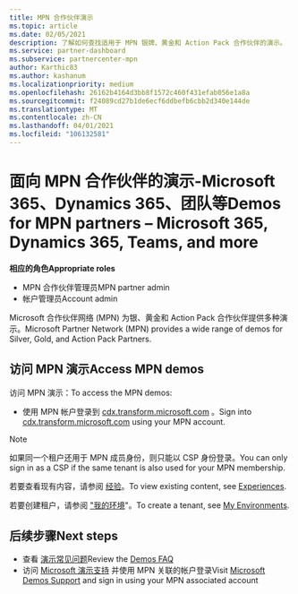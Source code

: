 ```yaml
---
title: MPN 合作伙伴演示
ms.topic: article
ms.date: 02/05/2021
description: 了解如何查找适用于 MPN 银牌、黄金和 Action Pack 合作伙伴的演示。
ms.service: partner-dashboard
ms.subservice: partnercenter-mpn
author: Karthic83
ms.author: kashanum
ms.localizationpriority: medium
ms.openlocfilehash: 26162b4164d3bb8f1572c460f431efab056e1a8a
ms.sourcegitcommit: f24089cd27b1de6ecf6ddbefb6cbb2d340e144de
ms.translationtype: MT
ms.contentlocale: zh-CN
ms.lasthandoff: 04/01/2021
ms.locfileid: "106132581"
---
```

# <a name="demos-for-mpn-partners--microsoft-365-dynamics-365-teams-and-more"></a><span data-ttu-id="106db-103">面向 MPN 合作伙伴的演示-Microsoft 365、Dynamics 365、团队等</span><span class="sxs-lookup"><span data-stu-id="106db-103">Demos for MPN partners – Microsoft 365, Dynamics 365, Teams, and more</span></span>

<span data-ttu-id="106db-104">**相应的角色**</span><span class="sxs-lookup"><span data-stu-id="106db-104">**Appropriate roles**</span></span>

- <span data-ttu-id="106db-105">MPN 合作伙伴管理员</span><span class="sxs-lookup"><span data-stu-id="106db-105">MPN partner admin</span></span>
- <span data-ttu-id="106db-106">帐户管理员</span><span class="sxs-lookup"><span data-stu-id="106db-106">Account admin</span></span>

<span data-ttu-id="106db-107">Microsoft 合作伙伴网络 (MPN) 为银、黄金和 Action Pack 合作伙伴提供多种演示。</span><span class="sxs-lookup"><span data-stu-id="106db-107">Microsoft Partner Network (MPN) provides a wide range of demos for Silver, Gold, and Action Pack Partners.</span></span>

## <a name="access-mpn-demos"></a><span data-ttu-id="106db-108">访问 MPN 演示</span><span class="sxs-lookup"><span data-stu-id="106db-108">Access MPN demos</span></span>

<span data-ttu-id="106db-109">访问 MPN 演示：</span><span class="sxs-lookup"><span data-stu-id="106db-109">To access the MPN demos:</span></span>

- <span data-ttu-id="106db-110">使用 MPN 帐户登录到 [cdx.transform.microsoft.com](https://cdx.transform.microsoft.com/) 。</span><span class="sxs-lookup"><span data-stu-id="106db-110">Sign into [cdx.transform.microsoft.com](https://cdx.transform.microsoft.com/) using your MPN account.</span></span>

>[!NOTE]
><span data-ttu-id="106db-111">如果同一个租户还用于 MPN 成员身份，则只能以 CSP 身份登录。</span><span class="sxs-lookup"><span data-stu-id="106db-111">You can only sign in as a CSP if the same tenant is also used for your MPN membership.</span></span>

<span data-ttu-id="106db-112">若要查看现有内容，请参阅 [经验](https://cdx.transform.microsoft.com/experiences)。</span><span class="sxs-lookup"><span data-stu-id="106db-112">To view existing content, see [Experiences](https://cdx.transform.microsoft.com/experiences).</span></span>

<span data-ttu-id="106db-113">若要创建租户，请参阅 ["我的环境](https://cdx.transform.microsoft.com/my-tenants)"。</span><span class="sxs-lookup"><span data-stu-id="106db-113">To create a tenant, see [My Environments](https://cdx.transform.microsoft.com/my-tenants).</span></span>

## <a name="next-steps"></a><span data-ttu-id="106db-114">后续步骤</span><span class="sxs-lookup"><span data-stu-id="106db-114">Next steps</span></span>

- <span data-ttu-id="106db-115">查看 [演示常见问题](https://cdx.transform.microsoft.com/help/faq)</span><span class="sxs-lookup"><span data-stu-id="106db-115">Review the [Demos FAQ](https://cdx.transform.microsoft.com/help/faq)</span></span>
- <span data-ttu-id="106db-116">访问 [Microsoft 演示支持](https://cdx.transform.microsoft.com/submit-request) 并使用 MPN 关联的帐户登录</span><span class="sxs-lookup"><span data-stu-id="106db-116">Visit [Microsoft Demos Support](https://cdx.transform.microsoft.com/submit-request) and sign in using your MPN associated account</span></span>
